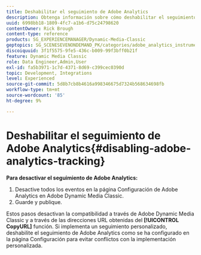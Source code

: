 ```yaml
---
title: Deshabilitar el seguimiento de Adobe Analytics
description: Obtenga información sobre cómo deshabilitar el seguimiento de Adobe Analytics en Adobe Dynamic Media Classic.
uuid: 6998bb18-1809-4fc7-a1b6-d75c24798620
contentOwner: Rick Brough
content-type: reference
products: SG_EXPERIENCEMANAGER/Dynamic-Media-Classic
geptopics: SG_SCENESEVENONDEMAND_PK/categories/adobe_analytics_instrumentation_kit
discoiquuid: 3f1f5575-9fe5-436c-b009-99f3bff0b21f
feature: Dynamic Media Classic
role: Data Engineer,Admin,User
exl-id: fa5b3971-1c7d-4371-8d69-c399cec0390d
topic: Development, Integrations
level: Experienced
source-git-commit: 5d8b7cb8b4616a998346675d7324b568634698fb
workflow-type: tm+mt
source-wordcount: '85'
ht-degree: 9%

---
```


# Deshabilitar el seguimiento de Adobe Analytics{#disabling-adobe-analytics-tracking}

**Para desactivar el seguimiento de Adobe Analytics:**

1. Desactive todos los eventos en la página Configuración de Adobe Analytics en Adobe Dynamic Media Classic.
1. Guarde y publique.

Estos pasos desactivan la compatibilidad a través de Adobe Dynamic Media Classic y a través de las direcciones URL obtenidas del **[!UICONTROL CopyURL]** función. Si implementa un seguimiento personalizado, deshabilite el seguimiento de Adobe Analytics como se ha configurado en la página Configuración para evitar conflictos con la implementación personalizada.

